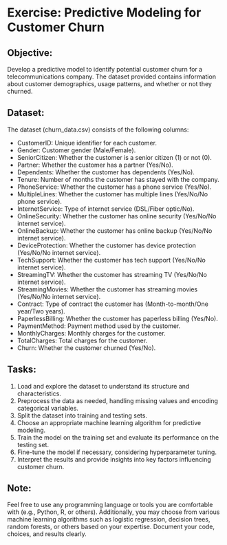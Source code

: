 
# Exercise: Predictive Modeling for Customer Churn

## Objective:
Develop a predictive model to identify potential customer churn for a telecommunications company. The dataset provided contains information about customer demographics, usage patterns, and whether or not they churned.

## Dataset:
The dataset (churn_data.csv) consists of the following columns:

* CustomerID: Unique identifier for each customer.
* Gender: Customer gender (Male/Female).
* SeniorCitizen: Whether the customer is a senior citizen (1) or not (0).
* Partner: Whether the customer has a partner (Yes/No).
* Dependents: Whether the customer has dependents (Yes/No).
* Tenure: Number of months the customer has stayed with the company.
* PhoneService: Whether the customer has a phone service (Yes/No).
* MultipleLines: Whether the customer has multiple lines (Yes/No/No phone service).
* InternetService: Type of internet service (DSL/Fiber optic/No).
* OnlineSecurity: Whether the customer has online security (Yes/No/No internet service).
* OnlineBackup: Whether the customer has online backup (Yes/No/No internet service).
* DeviceProtection: Whether the customer has device protection (Yes/No/No internet service).
* TechSupport: Whether the customer has tech support (Yes/No/No internet service).
* StreamingTV: Whether the customer has streaming TV (Yes/No/No internet service).
* StreamingMovies: Whether the customer has streaming movies (Yes/No/No internet service).
* Contract: Type of contract the customer has (Month-to-month/One year/Two years).
* PaperlessBilling: Whether the customer has paperless billing (Yes/No).
* PaymentMethod: Payment method used by the customer.
* MonthlyCharges: Monthly charges for the customer.
* TotalCharges: Total charges for the customer.
* Churn: Whether the customer churned (Yes/No).

## Tasks:

1. Load and explore the dataset to understand its structure and characteristics.
2. Preprocess the data as needed, handling missing values and encoding categorical variables.
3. Split the dataset into training and testing sets.
4. Choose an appropriate machine learning algorithm for predictive modeling.
5. Train the model on the training set and evaluate its performance on the testing set.
6. Fine-tune the model if necessary, considering hyperparameter tuning.
7. Interpret the results and provide insights into key factors influencing customer churn.

## Note:
Feel free to use any programming language or tools you are comfortable with (e.g., Python, R, or others). Additionally, you may choose from various machine learning algorithms such as logistic regression, decision trees, random forests, or others based on your expertise. Document your code, choices, and results clearly.
